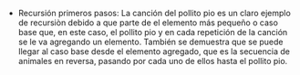 - Recursión primeros pasos: La canción del pollito pio es un claro ejemplo de recursiòn debido a que parte de el elemento más pequeño o caso base que, en este caso, el pollito pio y en cada repetición de la canción se le va agregando un elemento. También se demuestra que se puede llegar al caso base desde el elemento agregado, que es la secuencia de animales en reversa, pasando por cada uno de ellos hasta el pollito pio. 